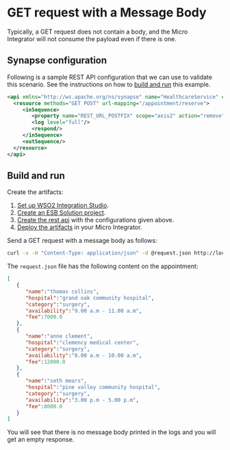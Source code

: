 # GET request with a Message Body
Typically, a GET request does not contain a body, and the Micro Integrator will not consume the payload even if there is one.

## Synapse configuration

Following is a sample REST API configuration that we can use to validate this scenario. See the instructions on how to [build and run](#build-and-run) this example.

```xml
<api xmlns="http://ws.apache.org/ns/synapse" name="HealthcareService" context="/healthcare">
  <resource methods="GET POST" url-mapping="/appointment/reserve">
     <inSequence>
        <property name="REST_URL_POSTFIX" scope="axis2" action="remove"/>
        <log level="full"/>
        <respond/>
     </inSequence>
     <outSequence/>
  </resource>
</api>
```

## Build and run

Create the artifacts:

1. [Set up WSO2 Integration Studio](../../../../develop/installing-WSO2-Integration-Studio).
2. [Create an ESB Solution project](../../../../develop/creating-projects/#esb-config-project).
3. [Create the rest api](../../../../develop/creating-artifacts/creating-an-api) with the configurations given above.
4. [Deploy the artifacts](../../../../develop/deploy-and-run) in your Micro Integrator.

Send a GET request with a message body as follows:
    
```bash
curl -v -H "Content-Type: application/json" -d @request.json http://localhost:8290/healthcare/appointment/reserve -X GET
```

The `request.json` file has the following content on the appointment:
    
```json
[ 
   { 
      "name":"thomas collins",
      "hospital":"grand oak community hospital",
      "category":"surgery",
      "availability":"9.00 a.m - 11.00 a.m",
      "fee":7000.0
   },
   { 
      "name":"anne clement",
      "hospital":"clemency medical center",
      "category":"surgery",
      "availability":"8.00 a.m - 10.00 a.m",
      "fee":12000.0
   },
   { 
      "name":"seth mears",
      "hospital":"pine valley community hospital",
      "category":"surgery",
      "availability":"3.00 p.m - 5.00 p.m",
      "fee":8000.0
   }
]
```

You will see that there is no message body printed in the logs and you will get an empty response.
